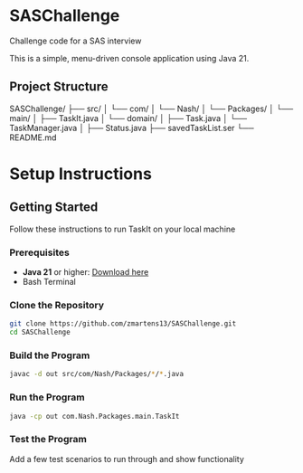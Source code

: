 # SASChallenge
Challenge code for a SAS interview

This is a simple, menu-driven console application using Java 21.

## Project Structure

SASChallenge/
├── src/
│   └── com/
│      └── Nash/
│         └── Packages/
│            └── main/
│               ├── TaskIt.java
│            └── domain/
│               ├── Task.java
│               └── TaskManager.java
│               ├── Status.java
├── savedTaskList.ser
└── README.md

# Setup Instructions

## Getting Started

Follow these instructions to run TaskIt on your local machine

### Prerequisites

- **Java 21** or higher: [Download here](https://jdk.java.net/21/)
- Bash Terminal

### Clone the Repository

```bash
git clone https://github.com/zmartens13/SASChallenge.git
cd SASChallenge
```

### Build the Program

```bash
javac -d out src/com/Nash/Packages/*/*.java
```

### Run the Program

```bash
java -cp out com.Nash.Packages.main.TaskIt
```

### Test the Program
Add a few test scenarios to run through and show functionality
